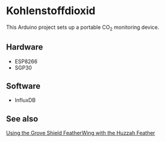# Kohlenstoffdioxid
This Arduino project sets up a portable CO<sub>2</sub> monitoring device.

## Hardware
- ESP8266
- SGP30

## Software
- InfluxDB

## See also
[Using the Grove Shield FeatherWing with the Huzzah Feather](https://github.com/Quitania/kohlenstoffdioxid/wiki/Using-the-Grove-Shield-FeatherWing-with-the-Huzzah-Feather)